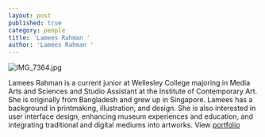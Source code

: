 ```yaml
---
layout: post
published: true
category: people
title: 'Lamees Rahman '
author: 'Lamees Rahman '
---
```

![IMG_7364.jpg]({{site.baseurl}}/assets/IMG_7364.jpg)

Lamees Rahman is a current junior at Wellesley College majoring in Media Arts and Sciences and Studio Assistant at the Institute of Contemporary Art. She is originally from Bangladesh and grew up in Singapore. Lamees has a background in printmaking, illustration, and design. She is also interested in user interface design, enhancing museum experiences and education, and integrating traditional and digital mediums into artworks. View [portfolio](https://lamees.squarespace.com/config/?frameUrl=%2F)
